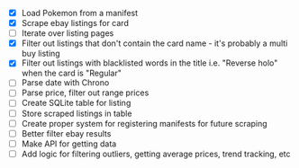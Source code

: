 - [x] Load Pokemon from a manifest
- [x] Scrape ebay listings for card
- [ ] Iterate over listing pages
- [x] Filter out listings that don't contain the card name - it's probably a multi buy listing
- [x] Filter out listings with blacklisted words in the title i.e. "Reverse holo" when the card is "Regular"
- [ ] Parse date with Chrono
- [ ] Parse price, filter out range prices
- [ ] Create SQLite table for listing 
- [ ] Store scraped listings in table
- [ ] Create proper system for registering manifests for future scraping
- [ ] Better filter ebay results
- [ ] Make API for getting data
- [ ] Add logic for filtering outliers, getting average prices, trend tracking, etc

